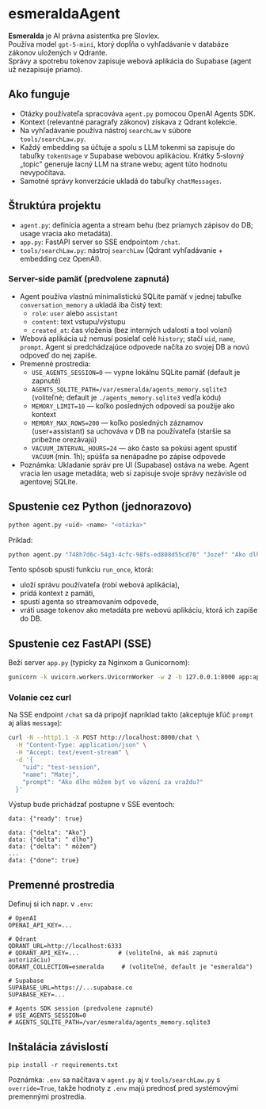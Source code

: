 # esmeraldaAgent
**Esmeralda** je AI právna asistentka pre Slovlex.  
Používa model `gpt-5-mini`, ktorý dopĺňa o vyhľadávanie v databáze zákonov uložených v Qdrante.  
Správy a spotrebu tokenov zapisuje webová aplikácia do Supabase (agent už nezapisuje priamo).
## Ako funguje
- Otázky používateľa spracováva `agent.py` pomocou OpenAI Agents SDK.
- Kontext (relevantné paragrafy zákonov) získava z Qdrant kolekcie.
- Na vyhľadávanie používa nástroj `searchLaw` v súbore `tools/searchLaw.py`.
- Každý embedding sa účtuje a spolu s LLM tokenmi sa zapisuje do tabuľky `tokenUsage` v Supabase webovou aplikáciou.
  Krátky 5‑slovný „topic" generuje lacný LLM na strane webu; agent túto hodnotu nevypočítava.
- Samotné správy konverzácie ukladá do tabuľky `chatMessages`.

## Štruktúra projektu

- `agent.py`: definícia agenta a stream behu (bez priamych zápisov do DB; usage vracia ako metadáta).
- `app.py`: FastAPI server so SSE endpointom `/chat`.
- `tools/searchLaw.py`: nástroj `searchLaw` (Qdrant vyhľadávanie + embedding cez OpenAI).

### Server-side pamäť (predvolene zapnutá)

- Agent používa vlastnú minimalistickú SQLite pamäť v jednej tabuľke `conversation_memory` a ukladá iba čistý text:
  - `role`: `user` alebo `assistant`
  - `content`: text vstupu/výstupu
  - `created_at`: čas vloženia
  (bez interných udalostí a tool volaní)
- Webová aplikácia už nemusí posielať celé `history`; stačí `uid`, `name`, `prompt`. Agent si predchádzajúce odpovede načíta zo svojej DB a novú odpoveď do nej zapíše.
- Premenné prostredia:
  - `USE_AGENTS_SESSION=0` — vypne lokálnu SQLite pamäť (default je zapnuté)
  - `AGENTS_SQLITE_PATH=/var/esmeralda/agents_memory.sqlite3` (voliteľné; default je `./agents_memory.sqlite3` vedľa kódu)
  - `MEMORY_LIMIT=10` — koľko posledných odpovedí sa použije ako kontext
  - `MEMORY_MAX_ROWS=200` — koľko posledných záznamov (user+assistant) sa uchováva v DB na používateľa (staršie sa pribežne orezávajú)
  - `VACUUM_INTERVAL_HOURS=24` — ako často sa pokúsi agent spustiť `VACUUM` (min. 1h); spúšťa sa nenápadne po zápise odpovede
- Poznámka: Ukladanie správ pre UI (Supabase) ostáva na webe. Agent vracia len usage metadáta; web si zapisuje svoje správy nezávisle od agentovej SQLite.
## Spustenie cez Python (jednorazovo)

```bash
python agent.py <uid> <name> "<otázka>"
```

Príklad:
```bash
python agent.py "748h7d6c-54g3-4cfc-98fs-ed808d55cd70" "Jozef" "Ako dlho môžem byť vo väzení za vraždu?"
```

Tento spôsob spustí funkciu `run_once`, ktorá:
- uloží správu používateľa (robí webová aplikácia),
- pridá kontext z pamäti,
- spustí agenta so streamovaním odpovede,
- vráti usage tokenov ako metadáta pre webovú aplikáciu, ktorá ich zapíše do DB.

## Spustenie cez FastAPI (SSE)

Beží server `app.py` (typicky za Nginxom a Gunicornom):

```bash
gunicorn -k uvicorn.workers.UvicornWorker -w 2 -b 127.0.0.1:8000 app:app
```

### Volanie cez curl

Na SSE endpoint `/chat` sa dá pripojiť napríklad takto (akceptuje kľúč `prompt` aj alias `message`):

```bash
curl -N --http1.1 -X POST http://localhost:8000/chat \
  -H "Content-Type: application/json" \
  -H "Accept: text/event-stream" \
  -d '{
    "uid": "test-session",
    "name": "Matej",
    "prompt": "Ako dlho môžem byť vo väzení za vraždu?"
  }'
```

Výstup bude prichádzať postupne v SSE eventoch:

```
data: {"ready": true}

data: {"delta": "Ako"}
data: {"delta": " dlho"}
data: {"delta": " môžem"}
...
data: {"done": true}
```

## Premenné prostredia

Definuj si ich napr. v `.env`:

```
# OpenAI
OPENAI_API_KEY=...

# Qdrant
QDRANT_URL=http://localhost:6333
# QDRANT_API_KEY=...           # (voliteľné, ak máš zapnutú autorizáciu)
QDRANT_COLLECTION=esmeralda     # (voliteľné, default je "esmeralda")

# Supabase
SUPABASE_URL=https://...supabase.co
SUPABASE_KEY=...

# Agents SDK session (predvolene zapnuté)
# USE_AGENTS_SESSION=0
# AGENTS_SQLITE_PATH=/var/esmeralda/agents_memory.sqlite3
```

## Inštalácia závislostí

```
pip install -r requirements.txt
```

Poznámka: `.env` sa načítava v `agent.py` aj v `tools/searchLaw.py` s `override=True`, takže hodnoty z `.env` majú prednosť pred systémovými premennými prostredia.
